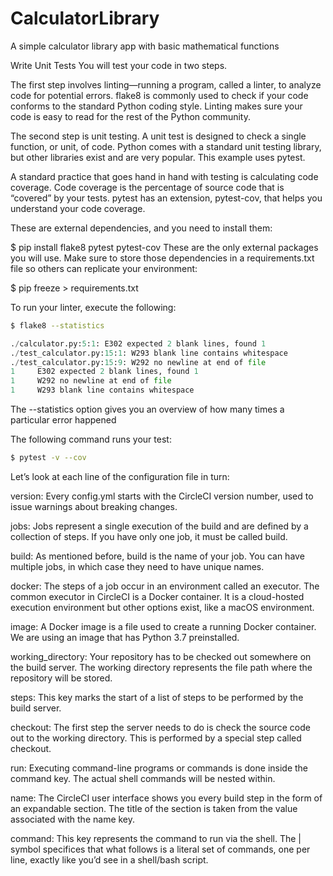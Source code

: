 # CalculatorLibrary
A simple calculator library app with basic mathematical functions


Write Unit Tests
You will test your code in two steps.

The first step involves linting—running a program, called a linter, to analyze code for potential errors. flake8 is commonly used to check if your code conforms to the standard Python coding style. Linting makes sure your code is easy to read for the rest of the Python community.

The second step is unit testing. A unit test is designed to check a single function, or unit, of code. Python comes with a standard unit testing library, but other libraries exist and are very popular. This example uses pytest.

A standard practice that goes hand in hand with testing is calculating code coverage. Code coverage is the percentage of source code that is “covered” by your tests. pytest has an extension, pytest-cov, that helps you understand your code coverage.

These are external dependencies, and you need to install them:

$ pip install flake8 pytest pytest-cov
These are the only external packages you will use. Make sure to store those dependencies in a requirements.txt file so others can replicate your environment:

$ pip freeze > requirements.txt

To run your linter, execute the following:
```bash
$ flake8 --statistics
```

```python
./calculator.py:5:1: E302 expected 2 blank lines, found 1
./test_calculator.py:15:1: W293 blank line contains whitespace
./test_calculator.py:15:9: W292 no newline at end of file
1     E302 expected 2 blank lines, found 1
1     W292 no newline at end of file
1     W293 blank line contains whitespace
```

The --statistics option gives you an overview of how many times a particular error happened

The following command runs your test:
```bash
$ pytest -v --cov
```

Let’s look at each line of the configuration file in turn:

version: Every config.yml starts with the CircleCI version number, used to issue warnings about breaking changes.

jobs: Jobs represent a single execution of the build and are defined by a collection of steps. If you have only one job, it must be called build.

build: As mentioned before, build is the name of your job. You can have multiple jobs, in which case they need to have unique names.

docker: The steps of a job occur in an environment called an executor. The common executor in CircleCI is a Docker container. It is a cloud-hosted execution environment but other options exist, like a macOS environment.

image: A Docker image is a file used to create a running Docker container. We are using an image that has Python 3.7 preinstalled.

working_directory: Your repository has to be checked out somewhere on the build server. The working directory represents the file path where the repository will be stored.

steps: This key marks the start of a list of steps to be performed by the build server.

checkout: The first step the server needs to do is check the source code out to the working directory. This is performed by a special step called checkout.

run: Executing command-line programs or commands is done inside the command key. The actual shell commands will be nested within.

name: The CircleCI user interface shows you every build step in the form of an expandable section. The title of the section is taken from the value associated with the name key.

command: This key represents the command to run via the shell. The | symbol specifices that what follows is a literal set of commands, one per line, exactly like you’d see in a shell/bash script.
